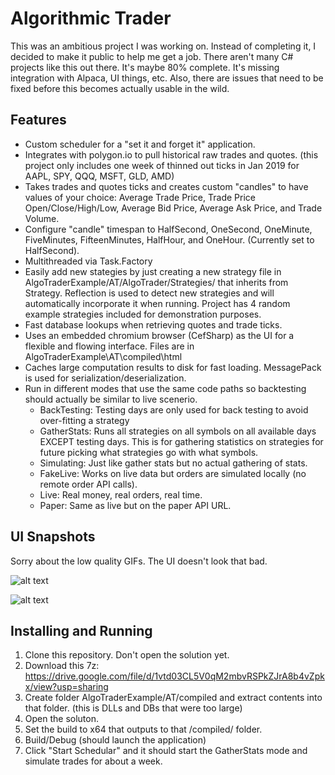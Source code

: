# Algorithmic Trader

This was an ambitious project I was working on. Instead of completing it, I decided to make it public to help me get a job. There aren't many C# projects like this out there. It's maybe 80% complete. It's missing integration with Alpaca, UI things, etc. Also, there are issues that need to be fixed before this becomes actually usable in the wild.

## Features

- Custom scheduler for a "set it and forget it" application.
- Integrates with polygon.io to pull historical raw trades and quotes. (this project only includes one week of thinned out ticks in Jan 2019 for AAPL, SPY, QQQ, MSFT, GLD, AMD)
- Takes trades and quotes ticks and creates custom "candles" to have values of your choice: Average Trade Price, Trade Price Open/Close/High/Low, Average Bid Price, Average Ask Price, and Trade Volume.
- Configure "candle" timespan to HalfSecond, OneSecond, OneMinute, FiveMinutes, FifteenMinutes, HalfHour, and OneHour. (Currently set to HalfSecond).
- Multithreaded via Task.Factory
- Easily add new stategies by just creating a new strategy file in AlgoTraderExample/AT/AlgoTrader/Strategies/ that inherits from Strategy. Reflection is used to detect new strategies and will automatically incorporate it when running. Project has 4 random example strategies included for demonstration purposes.
- Fast database lookups when retrieving quotes and trade ticks.
- Uses an embedded chromium browser (CefSharp) as the UI for a flexible and flowing interface. Files are in AlgoTraderExample\AT\compiled\html
- Caches large computation results to disk for fast loading. MessagePack is used for serialization/deserialization.
- Run in different modes that use the same code paths so backtesting should actually be similar to live scenerio.
  - BackTesting: Testing days are only used for back testing to avoid over-fitting a strategy
  - GatherStats: Runs all strategies on all symbols on all available days EXCEPT testing days. This is for gathering statistics on strategies for future picking what strategies go with what symbols.
  - Simulating: Just like gather stats but no actual gathering of stats.
  - FakeLive: Works on live data but orders are simulated locally (no remote order API calls).
  - Live: Real money, real orders, real time.
  - Paper: Same as live but on the paper API URL.

## UI Snapshots

Sorry about the low quality GIFs. The UI doesn't look that bad.

![alt text](https://i.imgur.com/Rui5Iid.gif)

![alt text](https://i.imgur.com/pJudeGB.gif)


## Installing and Running

1) Clone this repository. Don't open the solution yet.
2) Download this 7z: https://drive.google.com/file/d/1vtd03CL5V0qM2mbvRSPkZJrA8b4vZpkx/view?usp=sharing 
3) Create folder AlgoTraderExample/AT/compiled and extract contents into that folder. (this is DLLs and DBs that were too large)
4) Open the soluton.
5) Set the build to x64 that outputs to that /compiled/ folder.
6) Build/Debug (should launch the application)
7) Click "Start Schedular" and it should start the GatherStats mode and simulate trades for about a week.

